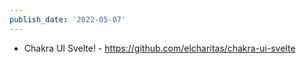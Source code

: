 ```yaml
---
publish_date: '2022-05-07'
---
```

- Chakra UI Svelte! - https://github.com/elcharitas/chakra-ui-svelte
